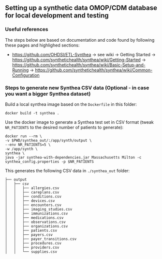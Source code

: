 ## Setting up a synthetic data OMOP/CDM database for local development and testing

### Useful references

The steps below are based on documentation and code found by following these pages and highlighed sections:

- https://github.com/OHDSI/ETL-Synthea -> see wiki -> Getting Started -> https://github.com/synthetichealth/synthea/wiki/Getting-Started -> https://github.com/synthetichealth/synthea/wiki/Basic-Setup-and-Running -> https://github.com/synthetichealth/synthea/wiki/Common-Configuration


### Steps to generate new Synthea CSV data (Optional - in case you want a bigger Synthea dataset)

Build a local synthea image based on the `Dockerfile` in this folder:
```
docker build -t synthea .
```

Use the docker image to generate a Synthea test set in CSV format (tweak `NR_PATIENTS` to the desired number of
patients to generate):
```
docker run --rm \
-v $PWD/synthea_out/:/app/synth/output \
--env NR_PATIENTS=5 \
-w /app/synth \
synthea \
java -jar synthea-with-dependencies.jar Massachusetts Milton -c synthea_config.properties -p $NR_PATIENTS
```

This generates the following CSV data in `./synthea_out` folder:
```
├── output
│   ├── csv
│   │   ├── allergies.csv
│   │   ├── careplans.csv
│   │   ├── conditions.csv
│   │   ├── devices.csv
│   │   ├── encounters.csv
│   │   ├── imaging_studies.csv
│   │   ├── immunizations.csv
│   │   ├── medications.csv
│   │   ├── observations.csv
│   │   ├── organizations.csv
│   │   ├── patients.csv
│   │   ├── payers.csv
│   │   ├── payer_transitions.csv
│   │   ├── procedures.csv
│   │   ├── providers.csv
│   │   └── supplies.csv
```

